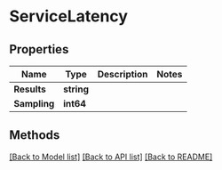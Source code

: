 # ServiceLatency

## Properties

Name | Type | Description | Notes
------------ | ------------- | ------------- | -------------
**Results** | **string** |  | 
**Sampling** | **int64** |  | 

## Methods


[[Back to Model list]](../README.md#documentation-for-models) [[Back to API list]](../README.md#documentation-for-api-endpoints) [[Back to README]](../README.md)


